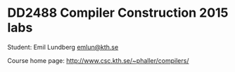 DD2488 Compiler Construction 2015 labs
===

Student: Emil Lundberg <emlun@kth.se>

Course home page: http://www.csc.kth.se/~phaller/compilers/
